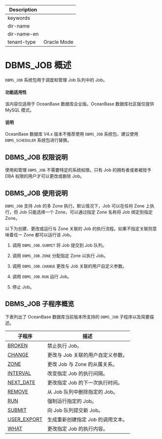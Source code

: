 | Description   |                 |
|---------------|-----------------|
| keywords      |                 |
| dir-name      |                 |
| dir-name-en   |                 |
| tenant-type   | Oracle Mode     |

# DBMS_JOB 概述

`DBMS_JOB` 系统包用于调度和管理 Job 队列中的 Job。

  <main id="notice" >
    <h4>功能适用性</h4>
    <p>该内容仅适用于 OceanBase 数据库企业版。OceanBase 数据库社区版仅提供 MySQL 模式。</p>
  </main>

  <main id="notice" >
    <h4>说明</h4>
    <p>OceanBase 数据库 V4.x 版本不推荐使用 <code>DBMS_JOB</code> 系统包，建议使用 <code>DBMS_SCHEDULER</code> 系统包进行替换。</p>
  </main>

## DBMS_JOB 权限说明

使用和管理 `DBMS_JOB` 不需要特定的系统权限。只有 Job 的拥有者或者被授予 DBA 权限的用户才可以更改或删除 Job。

## DBMS_JOB 使用说明

`DBMS_JOB` 支持 Job 的多 Zone 执行。默认情况下，Job 可以在任何 Zone 上执行，但 Job 只能选择一个 Zone，可以通过指定 Zone 名称将 Job 绑定到指定 Zone。

以下为创建、更改或运行与 Zone 关联的 Job 的执行流程。如果不指定关联则意味着任一 Zone 都可以运行该 Job。

1. 调用 `DBMS_JOB.SUBMIT` 将 Job 提交到 Job 队列。


2. 调用 `DBMS_JOB.ZONE` 分配指定 Zone 以执行 Job。


3. 调用 `DBMS_JOB.CHANGE` 更改与 Job 关联的用户自定义参数。


4. 调用 `DBMS_JOB.RUN` 运行 Job。


5. 停止 Job。



## DBMS_JOB 子程序概览

下表列出了 OceanBase 数据库当前版本所支持的 `DBMS_JOB` 子程序以及简要描述。


|                            子程序                             |          描述          |
|------------------------------------------------------------|----------------------|
| [BROKEN](../8800.dbms-job-oracle/200.broken-oracle.md)      | 禁止执行 Job。            |
| [CHANGE](../8800.dbms-job-oracle/300.change-oracle.md)      | 更改与 Job 关联的用户自定义参数。  |
| [ZONE](../8800.dbms-job-oracle/400.zone-oracle.md)        | 更改 Job 与 Zone 的从属关系。 |
| [INTERVAL](../8800.dbms-job-oracle/500.interval-oracle.md)    | 改变指定 Job 的执行间隔。      |
| [NEXT_DATE](../8800.dbms-job-oracle/600.next-date-oracle.md)   | 更改指定 Job 的下一次执行时间。   |
| [REMOVE](../8800.dbms-job-oracle/700.remove-oracle.md)      | 从 Job 队列中删除指定的 Job。  |
| [RUN](../8800.dbms-job-oracle/800.run-oracle.md)         | 强制运行指定的 Job。         |
| [SUBMIT](../8800.dbms-job-oracle/900.submit-oracle.md)      | 向 Job 队列提交新 Job。     |
| [USER_EXPORT](../8800.dbms-job-oracle/1000.user-export-oracle.md) | 生成重新创建指定 Job 的调用文本。  |
| [WHAT](../8800.dbms-job-oracle/1100.what-oracle.md)        | 更改指定 Job 的执行内容。      |
